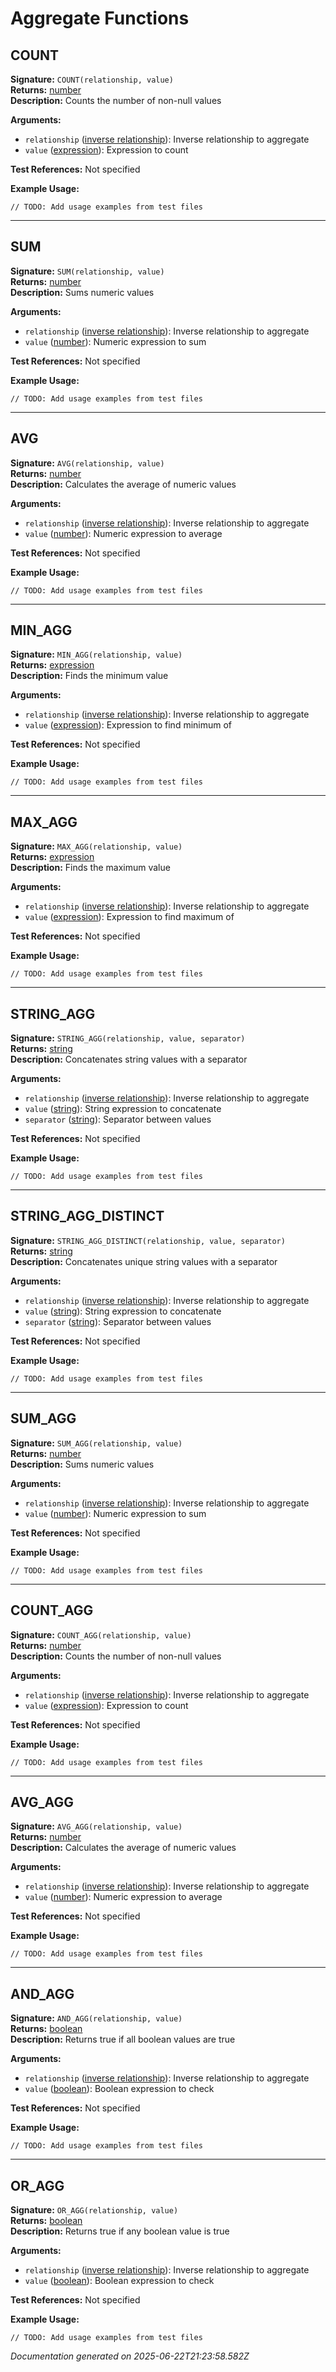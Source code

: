 # Aggregate Functions


## COUNT

**Signature:** `COUNT(relationship, value)`  
**Returns:** [number](../types.md#number)  
**Description:** Counts the number of non-null values

**Arguments:**
- `relationship` ([inverse relationship](../types.md#inverse-relationship)): Inverse relationship to aggregate
- `value` ([expression](../types.md#expression)): Expression to count

**Test References:** Not specified

**Example Usage:**
```
// TODO: Add usage examples from test files
```

---

## SUM

**Signature:** `SUM(relationship, value)`  
**Returns:** [number](../types.md#number)  
**Description:** Sums numeric values

**Arguments:**
- `relationship` ([inverse relationship](../types.md#inverse-relationship)): Inverse relationship to aggregate
- `value` ([number](../types.md#number)): Numeric expression to sum

**Test References:** Not specified

**Example Usage:**
```
// TODO: Add usage examples from test files
```

---

## AVG

**Signature:** `AVG(relationship, value)`  
**Returns:** [number](../types.md#number)  
**Description:** Calculates the average of numeric values

**Arguments:**
- `relationship` ([inverse relationship](../types.md#inverse-relationship)): Inverse relationship to aggregate
- `value` ([number](../types.md#number)): Numeric expression to average

**Test References:** Not specified

**Example Usage:**
```
// TODO: Add usage examples from test files
```

---

## MIN_AGG

**Signature:** `MIN_AGG(relationship, value)`  
**Returns:** [expression](../types.md#expression)  
**Description:** Finds the minimum value

**Arguments:**
- `relationship` ([inverse relationship](../types.md#inverse-relationship)): Inverse relationship to aggregate
- `value` ([expression](../types.md#expression)): Expression to find minimum of

**Test References:** Not specified

**Example Usage:**
```
// TODO: Add usage examples from test files
```

---

## MAX_AGG

**Signature:** `MAX_AGG(relationship, value)`  
**Returns:** [expression](../types.md#expression)  
**Description:** Finds the maximum value

**Arguments:**
- `relationship` ([inverse relationship](../types.md#inverse-relationship)): Inverse relationship to aggregate
- `value` ([expression](../types.md#expression)): Expression to find maximum of

**Test References:** Not specified

**Example Usage:**
```
// TODO: Add usage examples from test files
```

---

## STRING_AGG

**Signature:** `STRING_AGG(relationship, value, separator)`  
**Returns:** [string](../types.md#string)  
**Description:** Concatenates string values with a separator

**Arguments:**
- `relationship` ([inverse relationship](../types.md#inverse-relationship)): Inverse relationship to aggregate
- `value` ([string](../types.md#string)): String expression to concatenate
- `separator` ([string](../types.md#string)): Separator between values

**Test References:** Not specified

**Example Usage:**
```
// TODO: Add usage examples from test files
```

---

## STRING_AGG_DISTINCT

**Signature:** `STRING_AGG_DISTINCT(relationship, value, separator)`  
**Returns:** [string](../types.md#string)  
**Description:** Concatenates unique string values with a separator

**Arguments:**
- `relationship` ([inverse relationship](../types.md#inverse-relationship)): Inverse relationship to aggregate
- `value` ([string](../types.md#string)): String expression to concatenate
- `separator` ([string](../types.md#string)): Separator between values

**Test References:** Not specified

**Example Usage:**
```
// TODO: Add usage examples from test files
```

---

## SUM_AGG

**Signature:** `SUM_AGG(relationship, value)`  
**Returns:** [number](../types.md#number)  
**Description:** Sums numeric values

**Arguments:**
- `relationship` ([inverse relationship](../types.md#inverse-relationship)): Inverse relationship to aggregate
- `value` ([number](../types.md#number)): Numeric expression to sum

**Test References:** Not specified

**Example Usage:**
```
// TODO: Add usage examples from test files
```

---

## COUNT_AGG

**Signature:** `COUNT_AGG(relationship, value)`  
**Returns:** [number](../types.md#number)  
**Description:** Counts the number of non-null values

**Arguments:**
- `relationship` ([inverse relationship](../types.md#inverse-relationship)): Inverse relationship to aggregate
- `value` ([expression](../types.md#expression)): Expression to count

**Test References:** Not specified

**Example Usage:**
```
// TODO: Add usage examples from test files
```

---

## AVG_AGG

**Signature:** `AVG_AGG(relationship, value)`  
**Returns:** [number](../types.md#number)  
**Description:** Calculates the average of numeric values

**Arguments:**
- `relationship` ([inverse relationship](../types.md#inverse-relationship)): Inverse relationship to aggregate
- `value` ([number](../types.md#number)): Numeric expression to average

**Test References:** Not specified

**Example Usage:**
```
// TODO: Add usage examples from test files
```

---

## AND_AGG

**Signature:** `AND_AGG(relationship, value)`  
**Returns:** [boolean](../types.md#boolean)  
**Description:** Returns true if all boolean values are true

**Arguments:**
- `relationship` ([inverse relationship](../types.md#inverse-relationship)): Inverse relationship to aggregate
- `value` ([boolean](../types.md#boolean)): Boolean expression to check

**Test References:** Not specified

**Example Usage:**
```
// TODO: Add usage examples from test files
```

---

## OR_AGG

**Signature:** `OR_AGG(relationship, value)`  
**Returns:** [boolean](../types.md#boolean)  
**Description:** Returns true if any boolean value is true

**Arguments:**
- `relationship` ([inverse relationship](../types.md#inverse-relationship)): Inverse relationship to aggregate
- `value` ([boolean](../types.md#boolean)): Boolean expression to check

**Test References:** Not specified

**Example Usage:**
```
// TODO: Add usage examples from test files
```


*Documentation generated on 2025-06-22T21:23:58.582Z*
